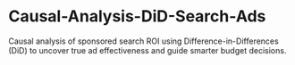 # Causal-Analysis-DiD-Search-Ads
Causal analysis of sponsored search ROI using Difference-in-Differences (DiD) to uncover true ad effectiveness and guide smarter budget decisions.
